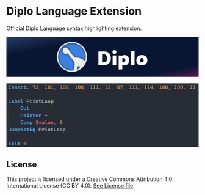 # Diplo Language Extension

Official Diplo Language syntax highlighting extension.

![Banner](assets/Banner.png)

![Code](assets/Code-VSCode.png)

## License

This project is licensed under a Creative Commons Attribution 4.0 International License (CC BY 4.0). [See License file](LICENSE)